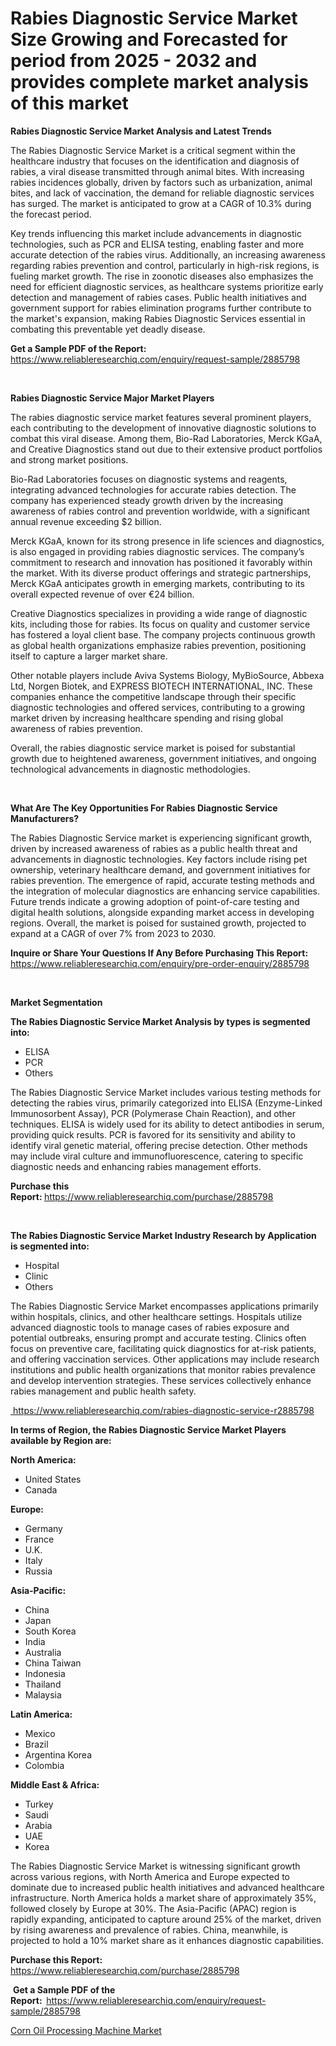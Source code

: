 <p><h1>Rabies Diagnostic Service Market Size Growing and Forecasted for period from 2025 - 2032 and provides complete market analysis of this market</h1></p><p><strong>Rabies Diagnostic Service Market Analysis and Latest Trends</strong></p>
<p><p>The Rabies Diagnostic Service Market is a critical segment within the healthcare industry that focuses on the identification and diagnosis of rabies, a viral disease transmitted through animal bites. With increasing rabies incidences globally, driven by factors such as urbanization, animal bites, and lack of vaccination, the demand for reliable diagnostic services has surged. The market is anticipated to grow at a CAGR of 10.3% during the forecast period. </p><p>Key trends influencing this market include advancements in diagnostic technologies, such as PCR and ELISA testing, enabling faster and more accurate detection of the rabies virus. Additionally, an increasing awareness regarding rabies prevention and control, particularly in high-risk regions, is fueling market growth. The rise in zoonotic diseases also emphasizes the need for efficient diagnostic services, as healthcare systems prioritize early detection and management of rabies cases. Public health initiatives and government support for rabies elimination programs further contribute to the market's expansion, making Rabies Diagnostic Services essential in combating this preventable yet deadly disease.</p></p>
<p><strong>Get a Sample PDF of the Report:&nbsp;</strong> <a href="https://www.reliableresearchiq.com/enquiry/request-sample/2885798?utm_campaign=3053&utm_medium=2&utm_source=Github&utm_content=ia&utm_term=13032025&utm_id=rabies-diagnostic-service">https://www.reliableresearchiq.com/enquiry/request-sample/2885798</a></p>
<p>&nbsp;</p>
<p><strong>Rabies Diagnostic Service Major Market Players</strong></p>
<p><p>The rabies diagnostic service market features several prominent players, each contributing to the development of innovative diagnostic solutions to combat this viral disease. Among them, Bio-Rad Laboratories, Merck KGaA, and Creative Diagnostics stand out due to their extensive product portfolios and strong market positions.</p><p>Bio-Rad Laboratories focuses on diagnostic systems and reagents, integrating advanced technologies for accurate rabies detection. The company has experienced steady growth driven by the increasing awareness of rabies control and prevention worldwide, with a significant annual revenue exceeding $2 billion.</p><p>Merck KGaA, known for its strong presence in life sciences and diagnostics, is also engaged in providing rabies diagnostic services. The company’s commitment to research and innovation has positioned it favorably within the market. With its diverse product offerings and strategic partnerships, Merck KGaA anticipates growth in emerging markets, contributing to its overall expected revenue of over €24 billion.</p><p>Creative Diagnostics specializes in providing a wide range of diagnostic kits, including those for rabies. Its focus on quality and customer service has fostered a loyal client base. The company projects continuous growth as global health organizations emphasize rabies prevention, positioning itself to capture a larger market share.</p><p>Other notable players include Aviva Systems Biology, MyBioSource, Abbexa Ltd, Norgen Biotek, and EXPRESS BIOTECH INTERNATIONAL, INC. These companies enhance the competitive landscape through their specific diagnostic technologies and offered services, contributing to a growing market driven by increasing healthcare spending and rising global awareness of rabies prevention.</p><p>Overall, the rabies diagnostic service market is poised for substantial growth due to heightened awareness, government initiatives, and ongoing technological advancements in diagnostic methodologies.</p></p>
<p>&nbsp;</p>
<p><strong>What Are The Key Opportunities For Rabies Diagnostic Service Manufacturers?</strong></p>
<p><p>The Rabies Diagnostic Service market is experiencing significant growth, driven by increased awareness of rabies as a public health threat and advancements in diagnostic technologies. Key factors include rising pet ownership, veterinary healthcare demand, and government initiatives for rabies prevention. The emergence of rapid, accurate testing methods and the integration of molecular diagnostics are enhancing service capabilities. Future trends indicate a growing adoption of point-of-care testing and digital health solutions, alongside expanding market access in developing regions. Overall, the market is poised for sustained growth, projected to expand at a CAGR of over 7% from 2023 to 2030.</p></p>
<p><strong>Inquire or Share Your Questions If Any Before Purchasing This Report:</strong> <a href="https://www.reliableresearchiq.com/enquiry/pre-order-enquiry/2885798?utm_campaign=3053&utm_medium=2&utm_source=Github&utm_content=ia&utm_term=13032025&utm_id=rabies-diagnostic-service">https://www.reliableresearchiq.com/enquiry/pre-order-enquiry/2885798</a></p>
<p>&nbsp;</p>
<p><strong>Market Segmentation</strong></p>
<p><strong>The Rabies Diagnostic Service Market Analysis by types is segmented into:</strong></p>
<p><ul><li>ELISA</li><li>PCR</li><li>Others</li></ul></p>
<p><p>The Rabies Diagnostic Service Market includes various testing methods for detecting the rabies virus, primarily categorized into ELISA (Enzyme-Linked Immunosorbent Assay), PCR (Polymerase Chain Reaction), and other techniques. ELISA is widely used for its ability to detect antibodies in serum, providing quick results. PCR is favored for its sensitivity and ability to identify viral genetic material, offering precise detection. Other methods may include viral culture and immunofluorescence, catering to specific diagnostic needs and enhancing rabies management efforts.</p></p>
<p><strong>Purchase this Report:&nbsp;</strong><a href="https://www.reliableresearchiq.com/purchase/2885798?utm_campaign=3053&utm_medium=2&utm_source=Github&utm_content=ia&utm_term=13032025&utm_id=rabies-diagnostic-service">https://www.reliableresearchiq.com/purchase/2885798</a></p>
<p>&nbsp;</p>
<p><strong>The Rabies Diagnostic Service Market Industry Research by Application is segmented into:</strong></p>
<p><ul><li>Hospital</li><li>Clinic</li><li>Others</li></ul></p>
<p><p>The Rabies Diagnostic Service Market encompasses applications primarily within hospitals, clinics, and other healthcare settings. Hospitals utilize advanced diagnostic tools to manage cases of rabies exposure and potential outbreaks, ensuring prompt and accurate testing. Clinics often focus on preventive care, facilitating quick diagnostics for at-risk patients, and offering vaccination services. Other applications may include research institutions and public health organizations that monitor rabies prevalence and develop intervention strategies. These services collectively enhance rabies management and public health safety.</p></p>
<p><a href="https://www.reliableresearchiq.com/rabies-diagnostic-service-r2885798?utm_campaign=3053&utm_medium=2&utm_source=Github&utm_content=ia&utm_term=13032025&utm_id=rabies-diagnostic-service">&nbsp;https://www.reliableresearchiq.com/rabies-diagnostic-service-r2885798</a></p>
<p><strong>In terms of Region, the Rabies Diagnostic Service Market Players available by Region are:</strong></p>
<p>
    <p> <strong> North America: </strong>
        <ul>
            <li>United States</li>
            <li>Canada</li>
        </ul>
        </p> 
    <p> <strong> Europe: </strong>
        <ul>
            <li>Germany</li>
            <li>France</li>
            <li>U.K.</li>
            <li>Italy</li>
            <li>Russia</li>
        </ul>
        </p> 
    <p> <strong> Asia-Pacific: </strong>
        <ul>
            <li>China</li>
            <li>Japan</li>
            <li>South Korea</li>
            <li>India</li>
            <li>Australia</li>
            <li>China Taiwan</li>
            <li>Indonesia</li>
            <li>Thailand</li>
            <li>Malaysia</li>
        </ul>
        </p> 
    <p> <strong> Latin America: </strong>
        <ul>
            <li>Mexico</li>
            <li>Brazil</li>
            <li>Argentina Korea</li>
            <li>Colombia</li>
        </ul>
        </p> 
    <p> <strong> Middle East & Africa: </strong>
        <ul>
            <li>Turkey</li>
            <li>Saudi</li>
            <li>Arabia</li>
            <li>UAE</li>
            <li>Korea</li>
        </ul>
    </p>
    </p>
<p><p>The Rabies Diagnostic Service Market is witnessing significant growth across various regions, with North America and Europe expected to dominate due to increased public health initiatives and advanced healthcare infrastructure. North America holds a market share of approximately 35%, followed closely by Europe at 30%. The Asia-Pacific (APAC) region is rapidly expanding, anticipated to capture around 25% of the market, driven by rising awareness and prevalence of rabies. China, meanwhile, is projected to hold a 10% market share as it enhances diagnostic capabilities.</p></p>
<p><strong>Purchase this Report: </strong><a href="https://www.reliableresearchiq.com/purchase/2885798?utm_campaign=3053&utm_medium=2&utm_source=Github&utm_content=ia&utm_term=13032025&utm_id=rabies-diagnostic-service">https://www.reliableresearchiq.com/purchase/2885798</a></p>
<p>&nbsp;<strong>Get a Sample PDF of the Report:&nbsp;&nbsp;</strong><a href="https://www.reliableresearchiq.com/enquiry/request-sample/2885798?utm_campaign=3053&utm_medium=2&utm_source=Github&utm_content=ia&utm_term=13032025&utm_id=rabies-diagnostic-service">https://www.reliableresearchiq.com/enquiry/request-sample/2885798</a></p>
<p><strong></strong></p>
<p><p><a href="https://github.com/viipposahko25/Market-Research-Report-List-1/blob/main/corn-oil-processing-machine-market.md?utm_campaign=3053&utm_medium=2&utm_source=Github&utm_content=ia&utm_term=13032025&utm_id=rabies-diagnostic-service">Corn Oil Processing Machine Market</a></p></p>